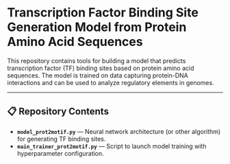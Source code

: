 # Transcription Factor Binding Site Generation Model from Protein Amino Acid Sequences

This repository contains tools for building a model that predicts transcription factor (TF) binding sites based on protein amino acid sequences. The model is trained on data capturing protein-DNA interactions and can be used to analyze regulatory elements in genomes.

---
## 📋 Repository Contents
- **`model_prot2motif.py`** — Neural network architecture (or other algorithm) for generating TF binding sites.
- **`main_trainer_prot2motif.py`** — Script to launch model training with hyperparameter configuration.
